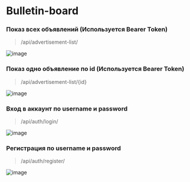 # Bulletin-board

### Показ всех объявлений (Используется Bearer Token)
> /api/advertisement-list/

![image](https://github.com/user-attachments/assets/a1062143-da78-4c02-b230-4c3641e93541)

### Показ одно объявление по id (Используется Bearer Token)
> /api/advertisement-list/{id}

![image](https://github.com/user-attachments/assets/02b50bc9-ec1c-41a0-9a3f-20a9b971c1c5)

### Вход в аккаунт по username и password
> /api/auth/login/

![image](https://github.com/user-attachments/assets/a67ab02e-d2d5-4d43-8b19-3314541215d0)

### Регистрация по username и password
> /api/auth/register/

![image](https://github.com/user-attachments/assets/9bb124bc-67c0-444c-bef4-cb11c916f854)
